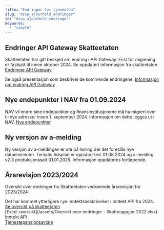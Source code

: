 ```yaml
---
title: "Endringer for tjenesten"
slug: "dsop_ajourhold_endringer"
id: "dsop_ajourhold_endringer"
keywords:
  - "sample"
---
```


## Endringer API Gateway Skatteetaten
Skatteetaten har gitt beskjed om endring i API Gateway. Frist for migrening er fastsatt til innen oktober 2024. Se oppdatert informasjon fra skatteetaten. [Endringer API Gateway](https:/skatteetaten.github.io/api-dokumentasjon/om/url)

 Se også presentasjon som beskriver de kommende endringene. [Informasjon om endring API Gateway](/assets/DSOP-APIGatewayOTP.pdf)


## Nye endepunkter i NAV fra 01.09.2024
NAV vil endre sine endepunkter og finansinstitusjonene må ha migrert over til nye adresser innen 1. september 2024. Informasjon om dette legges ut i NAV. [Nye endepunkter](/https:/navikt.github.io/aareg/nyheter/2024/03/21/nye-endepunkter)


## Ny versjon av a-melding
Ny versjon av a-meldingen er ute på høring der det foreslås nye dataelementer. Tentativ tidsplan er oppstart test 01.08.2024 og a-melding v2.3 produksjonssatt 01.01.2025. Informasjon oppdateres fortløpende.


## Årsrevisjon 2023/2024

Oversikt over endringer fra Skatteetaten vedrørende årsrevisjon for 2023/2024:<br >

Det har kommet ytterligere nye inntektsbeskrivelser i Inntekt API fra 2024. [Se oversikt på skatteetaten](https:/skatteetaten.github.io/api-dokumentasjon/api/inntekt?tab=%C3%85rsrevisjon) <br >
[Excel-oversikt](/assets/Oversikt over endringer - Skatteoppgjor 2022.xlsx) <br >
[Inntekt API](https:/app.swaggerhub.com/apis/skatteetaten/inntekt-api/1.1.0) <br >
[Tjenestepensjonsavtale](https:/app.swaggerhub.com/apis/skatteetaten/tjenestepensjonsavtale-api/1.0.0) <br >
